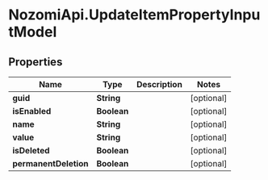 # NozomiApi.UpdateItemPropertyInputModel

## Properties
Name | Type | Description | Notes
------------ | ------------- | ------------- | -------------
**guid** | **String** |  | [optional] 
**isEnabled** | **Boolean** |  | [optional] 
**name** | **String** |  | [optional] 
**value** | **String** |  | [optional] 
**isDeleted** | **Boolean** |  | [optional] 
**permanentDeletion** | **Boolean** |  | [optional] 
